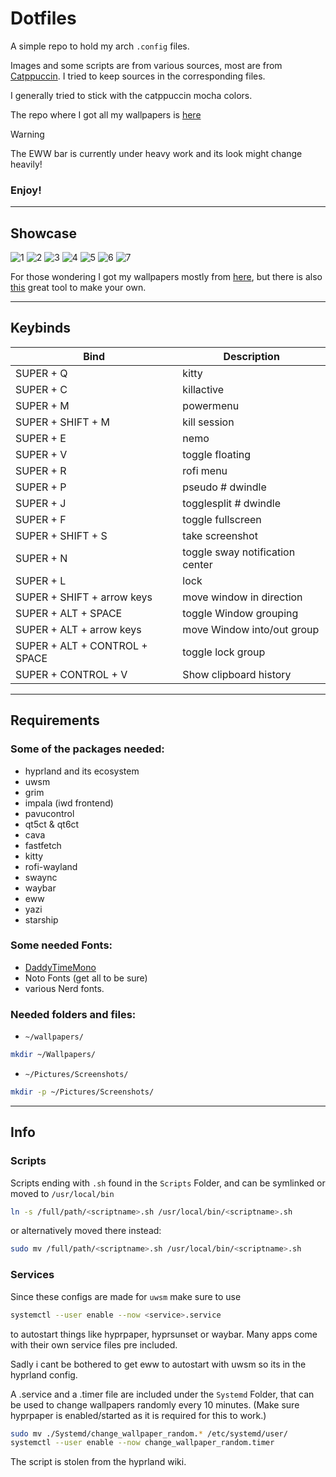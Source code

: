 # Dotfiles

A simple repo to hold my arch `.config` files.

Images and some scripts are from various sources, most are from [Catppuccin](https://catppuccin.com/).
I tried to keep sources in the corresponding files.

I generally tried to stick with the catppuccin mocha colors.

The repo where I got all my wallpapers is [here](https://github.com/orangci/walls-catppuccin-mocha)
> [!WARNING]
 >  The EWW bar is currently under heavy work and its look might change heavily!

### Enjoy!

---

## Showcase
![1](Showcase/1.png)
![2](Showcase/2.png)
![3](Showcase/3.png)
![4](Showcase/4.png)
![5](Showcase/5.png)
![6](Showcase/6.png)
![7](Showcase/7.png)

For those wondering I got my wallpapers mostly from [here](https://github.com/orangci/walls-catppuccin-mocha#), but there is also [this](https://notneelpatel.xyz/WallpaperThemeConverter/) great tool to make your own.

---

## Keybinds
| Bind | Description |
|------|------|
| SUPER + Q | kitty |
| SUPER + C | killactive |
| SUPER + M | powermenu |
| SUPER + SHIFT + M | kill session |
| SUPER + E | nemo |
| SUPER + V | toggle floating |
| SUPER + R | rofi menu |
| SUPER + P | pseudo # dwindle |
| SUPER + J | togglesplit # dwindle |
| SUPER + F | toggle fullscreen |
| SUPER + SHIFT + S | take screenshot | 
| SUPER + N | toggle sway notification center |
| SUPER + L | lock |
| SUPER + SHIFT + arrow keys | move window in direction |
| SUPER + ALT + SPACE | toggle Window grouping |
| SUPER + ALT + arrow keys | move Window into/out group |
| SUPER + ALT + CONTROL + SPACE | toggle lock group |
| SUPER + CONTROL + V | Show clipboard history |

---

## Requirements

### Some of the packages needed:
- hyprland and its ecosystem
- uwsm
- grim
- impala (iwd frontend)
- pavucontrol
- qt5ct & qt6ct
- cava
- fastfetch
- kitty
- rofi-wayland
- swaync
- waybar
- eww
- yazi
- starship

### Some needed Fonts:
- [DaddyTimeMono](https://github.com/BourgeoisBear/DaddyTimeMono)
- Noto Fonts (get all to be sure)
- various Nerd fonts.

### Needed folders and files:
- `~/wallpapers/`
```bash
mkdir ~/Wallpapers/
```
- `~/Pictures/Screenshots/`
```bash
mkdir -p ~/Pictures/Screenshots/
```

---

## Info

### Scripts
Scripts ending with `.sh` found in the `Scripts` Folder, and can be symlinked or moved to  `/usr/local/bin`
```bash
ln -s /full/path/<scriptname>.sh /usr/local/bin/<scriptname>.sh
```
or alternatively moved there instead:
```bash
sudo mv /full/path/<scriptname>.sh /usr/local/bin/<scriptname>.sh
```

### Services
Since these configs are made for `uwsm` make sure to use 
```bash
systemctl --user enable --now <service>.service
```
to autostart things like hyprpaper, hyprsunset or waybar.
Many apps come with their own service files pre included.

Sadly i cant be bothered to get eww to autostart with uwsm so its in the hyprland config.

A .service and a .timer file are included under the `Systemd` Folder, that can be used to change wallpapers randomly every 10 minutes.
(Make sure hyprpaper is enabled/started as it is required for this to work.)
```bash
sudo mv ./Systemd/change_wallpaper_random.* /etc/systemd/user/
systemctl --user enable --now change_wallpaper_random.timer
```
The script is stolen from the hyprland wiki.

